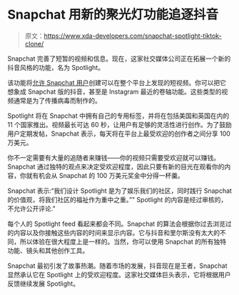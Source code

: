 # Snapchat 用新的聚光灯功能追逐抖音

> 原文：<https://www.xda-developers.com/snapchat-spotlight-tiktok-clone/>

Snapchat 完善了短暂的视频和信息。现在，这家社交媒体公司正在拓展一个新的抖音风格的功能，名为 Spotlight。

该功能将[允许 Snapchat 用户](https://www.snap.com/en-US/news/post/introducing-spotlight-on-snapchat/)创建可以在整个平台上发现的短视频。你可以把它想象成 Snapchat 版的抖音，甚至是 Instagram 最近的卷轴功能。这些类型的视频通常是为了传播病毒而制作的。

Spotlight 将在 Snapchat 中拥有自己的专用标签，并将在包括美国和英国在内的 11 个国家推出。视频最长可达 60 秒，让用户有足够的灵活性进行创作。为了鼓励用户定期发帖，Snapchat 表示，每天将在平台上最受欢迎的创作者之间分享 100 万美元。

你不一定需要有大量的追随者来赚钱——你的视频只需要受欢迎就可以赚钱。Snapchat 通过独特的观点来决定受欢迎程度，因此只要有新的目光在观看你的内容，你就有机会从 Snapchat 的 100 万美元奖金中分得一杯羹。

Snapchat 表示:“我们设计 Spotlight 是为了娱乐我们的社区，同时践行 Snapchat 的价值观，将我们社区的福祉作为重中之重。”" Spotlight 的内容是经过审核的，不允许公开评论."

每个人的 Spotlight feed 看起来都会不同。Snapchat 的算法会根据你过去浏览过的内容以及你接触这些内容的时间来显示内容。它与抖音和里尔斯没有太大的不同，所以体验在很大程度上是一样的。当然，你可以使用 Snapchat 的所有独特功能、镜头和其他创作工具。

Snapchat 最初引发了故事热潮。随着市场的发展，抖音现在是王者，Snapchat 显然承认它在 Spotlight 上的受欢迎程度。这家社交媒体巨头表示，它将根据用户反馈继续发展 Spotlight。